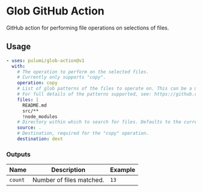 # Glob GitHub Action

GitHub action for performing file operations on selections of files.

## Usage

```yaml
- uses: pulumi/glob-action@v1
  with:
    # The operation to perform on the selected files.
    # Currently only supports "copy".
    operation: copy
    # List of glob patterns of the files to operate on. This can be a multi-line input with multiple patterns.
    # For full details of the patterns supported, see: https://github.com/mrmlnc/fast-glob#pattern-syntax
    files: |
      README.md
      src/**
      !node_modules
    # Directory within which to search for files. Defaults to the current directory
    source: .
    # Destination, required for the "copy" operation.
    destination: dest
```

### Outputs

| Name | Description | Example |
| - | - | - |
| `count` | Number of files matched. | `13` |
